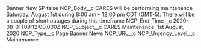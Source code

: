 <?xml version="1.0" encoding="UTF-8"?>
<CustomMetadata xmlns="http://soap.sforce.com/2006/04/metadata" xmlns:xsi="http://www.w3.org/2001/XMLSchema-instance" xmlns:xsd="http://www.w3.org/2001/XMLSchema">
    <label>Banner New SP</label>
    <protected>false</protected>
    <values>
        <field>NCP_Body__c</field>
        <value xsi:type="xsd:string">CARES will be performing maintenance Saturday, August 1st during 8:00 am – 12:00 pm CDT (GMT-5). There will be a couple of short outages during this timeframe</value>
    </values>
    <values>
        <field>NCP_End_Time__c</field>
        <value xsi:type="xsd:dateTime">2020-08-01T09:12:00.000Z</value>
    </values>
    <values>
        <field>NCP_Subject__c</field>
        <value xsi:type="xsd:string">CARES Maintenance: 1st August, 2020</value>
    </values>
    <values>
        <field>NCP_Type__c</field>
        <value xsi:type="xsd:string">Page Banner News</value>
    </values>
    <values>
        <field>NCP_URL__c</field>
        <value xsi:nil="true"/>
    </values>
    <values>
        <field>NCP_Urgency_Level__c</field>
        <value xsi:type="xsd:string">Maintenance</value>
    </values>
</CustomMetadata>
